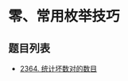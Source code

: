# 零、常用枚举技巧

## 题目列表

- [2364. 统计坏数对的数目](https://leetcode.cn/problems/count-number-of-bad-pairs/description/)
